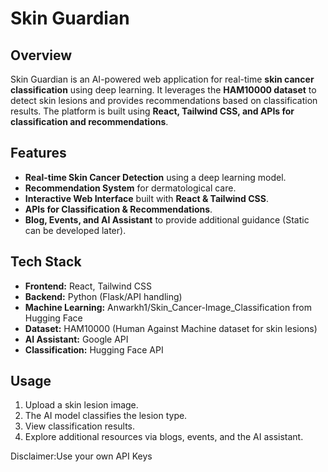 # Skin Guardian

## Overview
Skin Guardian is an AI-powered web application for real-time **skin cancer classification** using deep learning. It leverages the **HAM10000 dataset** to detect skin lesions and provides recommendations based on classification results. The platform is built using **React, Tailwind CSS, and APIs for classification and recommendations**.

## Features
- **Real-time Skin Cancer Detection** using a deep learning model.
- **Recommendation System** for dermatological care.
- **Interactive Web Interface** built with **React & Tailwind CSS**.
- **APIs for Classification & Recommendations**.
- **Blog, Events, and AI Assistant** to provide additional guidance (Static can be developed later).

## Tech Stack
- **Frontend:** React, Tailwind CSS
- **Backend:** Python (Flask/API handling)
- **Machine Learning:** Anwarkh1/Skin_Cancer-Image_Classification from Hugging Face
- **Dataset:** HAM10000 (Human Against Machine dataset for skin lesions)
- **AI Assistant:** Google API
- **Classification:** Hugging Face API


## Usage
1. Upload a skin lesion image.
2. The AI model classifies the lesion type.
3. View classification results.
4. Explore additional resources via blogs, events, and the AI assistant.

Disclaimer:Use your own API Keys
